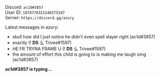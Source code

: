 Discord: ``ac1d#3857``
<br>
User ID: ``1078770321240375347``
<br>
Server: ``https;//discord.gg/azury``


Latest messages in azury:
- skull how did I just notice he didn’t even spell slayer right (ac1d#3857)
- exactly (! 𝐃𝐒 么 Trivee#1597)
- HE FR TRYNA FRAME U (! 𝐃𝐒 么 Trivee#1597)
- the amount of effort this child is going to is making me laugh omg (ac1d#3857)

<b>ac1d#3857 is typing...</b>
